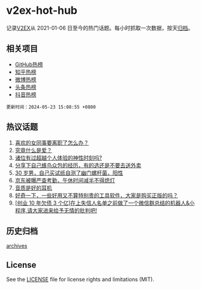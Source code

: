 # v2ex-hot-hub

 记录[V2EX](https://www.v2ex.com/)从 2021-01-06 日至今的热门话题。每小时抓取一次数据，按天[归档](archives)。
 
 ## 相关项目

- [GitHub热榜](https://github.com/lonnyzhang423/github-hot-hub)
- [知乎热榜](https://github.com/lonnyzhang423/zhihu-hot-hub)
- [微博热榜](https://github.com/lonnyzhang423/weibo-hot-hub)
- [头条热榜](https://github.com/lonnyzhang423/toutiao-hot-hub)
- [抖音热榜](https://github.com/lonnyzhang423/douyin-hot-hub)


 `更新时间：2024-05-23 15:08:55 +0800`

## 热议话题

1. [喜欢的女同事要离职了怎么办？](https://www.v2ex.com/t/1043099)
1. [究竟什么是爱？](https://www.v2ex.com/t/1043051)
1. [诸位有过超越个人体验的神性时刻吗?](https://www.v2ex.com/t/1043150)
1. [分享下自己蜂鸟众包的经历，有的选还是不要去送外卖](https://www.v2ex.com/t/1043190)
1. [30 岁男，自己买试纸自测了幽门螺杆菌，阳性](https://www.v2ex.com/t/1043142)
1. [京东被曝严查考勤，午休时间减半不得熄灯](https://www.v2ex.com/t/1043008)
1. [音质是好的耳机](https://www.v2ex.com/t/1043184)
1. [好奇一下，一些好用又不算特别贵的工具软件，大家是购买正版的吗？](https://www.v2ex.com/t/1043159)
1. [[创业 10 年欠债 3 个亿]在上失信人名单之前做了一个微信群总结的机器人&小程序,请大家进来给予无情的批判吧!](https://www.v2ex.com/t/1043038)

## 历史归档

[archives](archives)

## License

See the [LICENSE](LICENSE) file for license rights and limitations (MIT).

